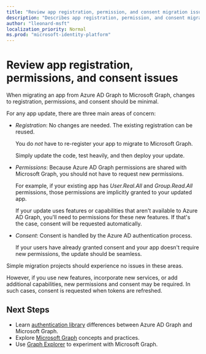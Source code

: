 ```yaml
---
title: "Review app registration, permission, and consent migration issues | Microsoft Graph"
description: "Describes app registration, permission, and consent migration from Azure Active Directory (Azure AD) to Microsoft Graph API."
author: "lleonard-msft"
localization_priority: Normal
ms.prod: "microsoft-identity-platform"
---
```


# Review app registration, permissions, and consent issues

When migrating an app from Azure AD Graph to Microsoft Graph, changes to registration, permissions, and consent should be minimal.  

For any app update, there are three main areas of concern:

- _Registration_: No changes are needed.  The existing registration can be reused.  

    You do _not_ have to re-register your app to migrate to Microsoft Graph.  

    Simply update the code, test heavily, and then deploy your update.  

- _Permissions_: Because Azure AD Graph permissions are shared with Microsoft Graph, you should not have to request new permissions.

    For example, if your existing app has _User.Real.All_ and _Group.Read.All_ permissions, those permissions are implicitly granted to your updated app. 

    If your update uses features or capabilities that aren't available to Azure AD Graph, you'll need to permissions for these new features. If that's the case, consent will be requested automatically.

- _Consent_: Consent is handled by the Azure AD authentication process.

    If your users have already granted consent and your app doesn't require new permissions, the update should be seamless.

Simple migration projects should experience no issues in these areas.

However, if you use new features, incorporate new services, or add additional capabilities, new permissions and consent may be required.  In such cases, consent is requested when tokens are refreshed.

## Next Steps

- Learn [authentication library](migrate-azure-ad-graph-authentication-library.md) differences between Azure AD Graph and Microsoft Graph.
- Explore [Microsoft Graph](/graph/overview) concepts and practices.
- Use [Graph Explorer](https://aka.ms/ge) to experiment with Microsoft Graph.
